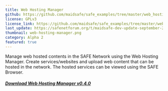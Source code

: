 ```yaml
---
title: Web Hosting Manager
github: https://github.com/maidsafe/safe_examples/tree/master/web_hosting_manager
license: GPLv3
license_link: https://github.com/maidsafe/safe_examples/tree/master/web_hosting_manager#license
last_update: https://safenetforum.org/t/maidsafe-dev-update-september-21-2017-alpha-2/16591
thumbnail: web-hosting-manager.png
category: Alpha 2
featured: true
---
```


Manage web hosted contents in the SAFE Network using the Web Hosting Manager. Create services/websites and upload web content that can be hosted in the network. The hosted services can be viewed using the SAFE Browser.

##### [Download Web Hosting Manager v0.4.0](https://github.com/maidsafe/safe_examples/releases/tag/alpha-2)
